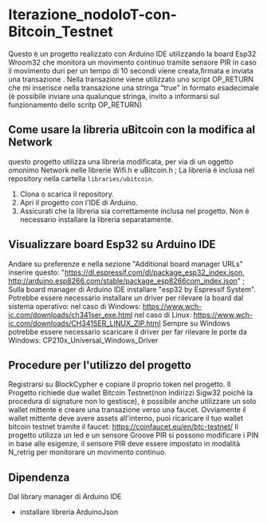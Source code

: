 # Iterazione_nodoIoT-con-Bitcoin_Testnet

Questo è un progetto realizzato con Arduino IDE utilizzando la board Esp32 Wroom32 che monitora un movimento continuo tramite sensore PIR in caso il movimento duri per un tempo di 10 secondi viene creata,firmata e inviata una transazione .
Nella transazione viene utilizzato uno script OP_RETURN che mi inserisce nella transazione una stringa "true" in formato esadecimale (è possibile inviare una qualunque stringa, invito a informarsi sul funzionamento dello scritp OP_RETURN)

## Come usare la libreria uBitcoin con la modifica al Network
questo progetto utilizza una libreria modificata, per via di un oggetto omonimo Network nelle librerie Wifi.h e uBitcoin.h ; La libreria è inclusa nel repository nella cartella `libraries/ubitcoin`.

1. Clona o scarica il repository.
2. Apri il progetto con l'IDE di Arduino.
3. Assicurati che la libreria sia correttamente inclusa nel progetto. Non è necessario installare la libreria separatamente.
   
## Visualizzare board Esp32 su Arduino IDE
Andare su preferenze e nella sezione "Additional board manager URLs" inserire questo:  "https://dl.espressif.com/dl/package_esp32_index.json, http://arduino.esp8266.com/stable/package_esp8266com_index.json" ;
Sulla board manager di Arduino IDE installare "esp32 by Espressif System".
Potrebbe essere necessario installare un driver per rilevare la board dal sistema operativo:
nel caso di Windows: https://www.wch-ic.com/downloads/ch341ser_exe.html
nel caso di Linux: https://www.wch-ic.com/downloads/CH341SER_LINUX_ZIP.html
Sempre su Windows potrebbe essere necessario scaricare il driver per far rilevare le porte da Windows: CP210x_Universal_Windows_Driver

## Procedure per l'utilizzo del progetto
Registrarsi su BlockCypher e copiare il proprio token nel progetto.
Il Progetto richiede due wallet Bitcoin Testnet(non indirizzi Sigw32 poichè la procedura di signature non lo gestisce),
è possibile anche utilizzare un solo wallet mittente e creare una transazione verso una faucet.
Ovviamente il wallet mittente deve avere assets all'interno, puoi ricaricare il tuo wallet bitcoin testnet tramite il faucet: https://coinfaucet.eu/en/btc-testnet/
Il progetto utilizza un led e un sensore Groove PIR si possono modificare i PIN in base alle esigenze, il sensore PIR deve essere impostato in modalità N_retrig per monitorare un movimento continuo.
## Dipendenza
Dal library manager di Arduino IDE
- installare libreria ArduinoJson
